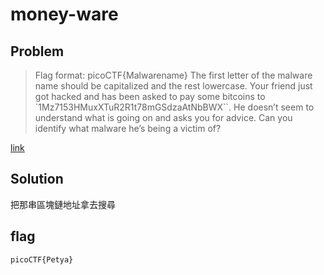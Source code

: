 # money-ware
## Problem
> Flag format: picoCTF{Malwarename}
The first letter of the malware name should be capitalized and the rest lowercase.
Your friend just got hacked and has been asked to pay some bitcoins to `1Mz7153HMuxXTuR2R1t78mGSdzaAtNbBWX``. He doesn’t seem to understand what is going on and asks you for advice. Can you identify what malware he’s being a victim of?

[link](https://play.picoctf.org/practice/challenge/357)
## Solution
把那串區塊鏈地址拿去搜尋
## flag
`picoCTF{Petya}`